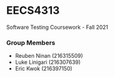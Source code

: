 # EECS4313
Software Testing Coursework - Fall 2021

### Group Members
- Reuben Ninan (216315509)
- Luke Linigari (216307639)
- Eric Kwok (216397150)